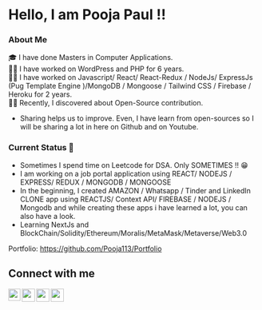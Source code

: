 # Hello, I am Pooja Paul !!  <img src="https://github.com/TheDudeThatCode/TheDudeThatCode/blob/master/Assets/Hi.gif" width="13px"> 

### About Me
🎓 I have done Masters in Computer Applications. <br/>
👩‍⚖️ I have worked on WordPress and PHP for 6 years. <br/> 
👩‍✈️ I have worked on Javascript/ React/ React-Redux / NodeJs/ ExpressJs (Pug Template Engine )/MongoDB / Mongoose / Tailwind CSS / Firebase / Heroku for 2 years.<br />
🤹‍♀️ Recently, I discovered about Open-Source contribution.<br />
 - Sharing helps us to improve. Even, I have learn from open-sources so I will be sharing a lot in here on Github and on Youtube. <br /> 

### Current Status 🎇
- Sometimes I spend time on Leetcode for DSA. Only SOMETIMES !! 😁 <br/>
- I am working on a job portal application using REACT/ NODEJS / EXPRESS/ REDUX / MONGODB / MONGOOSE 
- In the beginning, I created AMAZON / Whatsapp / Tinder and LinkedIn CLONE app using REACTJS/ Context API/ FIREBASE / NODEJS / Mongodb and while creating these apps i have learned a lot, you can also have a look.
- Learning NextJs and BlockChain/Solidity/Ethereum/Moralis/MetaMask/Metaverse/Web3.0

Portfolio: https://github.com/Pooja113/Portfolio


## Connect with me

<a href="https://www.linkedin.com/in/pooja-paul-aa0aaba9/">
  <img align="left" width="24px" src="https://cdn.jsdelivr.net/npm/simple-icons@v3/icons/linkedin.svg"  />
</a>
<a href="https://twitter.com/poojapaul135">
  <img align="left" width="26px" src="https://cdn.jsdelivr.net/npm/simple-icons@v3/icons/twitter.svg" />
</a>
<a href="mailto:poojapaul.92@gmail.com">
  <img align="left" width="26px" src="https://cdn.jsdelivr.net/npm/simple-icons@v3/icons/gmail.svg" />
</a>
<a href="https://www.youtube.com/channel/UCeNQcCZ-XFjGdxSI0K2E_TA">
  <img align="left" width="26px" src="https://cdn.jsdelivr.net/npm/simple-icons@v3/icons/youtube.svg" />
</a>




